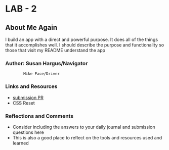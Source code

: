 # LAB - 2

## About Me Again

I build an app with a direct and powerful purpose. It does all of the things that it accomplishes well. I should describe the purpose and functionality so those that visit my README understand the app

### Author: Susan Hargus/Navigator
            Mike Pace/Driver

### Links and Resources

* [submission PR](http://xyz.com)
* CSS Reset

### Reflections and Comments

* Consider including the answers to your daily journal and submission questions here
* This is also a good place to reflect on the tools and resources used and learned
